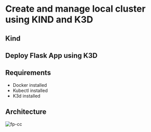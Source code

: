 # Create and manage local cluster using KIND and K3D

## Kind

## Deploy Flask App using K3D

## Requirements

- Docker installed
- Kubectl installed
- K3d installed

## Architecture
![fp-cc](https://github.com/user-attachments/assets/46b3ae10-bf6a-45c8-99a7-2382b48532b2)

